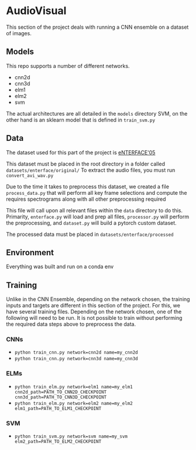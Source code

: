 # AudioVisual

This section of the project deals with running a CNN ensemble on a dataset of images.

## Models

This repo supports a number of different networks. 
- cnn2d
- cnn3d
- elm1
- elm2
- svm

The actual architectures are all detailed in the <code>models</code> directory
SVM, on the other hand is an sklearn model that is defined in <code>train_svm.py</code> 

## Data 

The dataset used for this part of the project is [eNTERFACE'05](http://www.enterface.net/enterface05/)

This dataset must be placed in the root directory in a folder called <code>datasets/enterface/original/</code>
To extract the audio files, you must run <code>convert_avi_wav.py</code>

Due to the time it takes to preprocess this dataset, we created a file <code>process_data.py</code> that will perform all key frame selections and compute the requires spectrograms along with all other preprocessing required

This file will call upon all relevant files within  the <code>data</code> directory to do this. Primarity, <code>enterface.py</code> will load and prep all files, <code>processor.py</code> will perform the preprocessing, and <code>dataset.py</code> will build a pytorch custom dataset.

The processed data must be placed in <code>datasets/enterface/processed</code>

## Environment

Everything was built and run on a conda env 

## Training

Unlike in the CNN Ensemble, depending on the network chosen, the training inputs and targets are different in this section of the project.
For this, we have several training files. Depending on the network chosen, one of the following will need to be run.
It is not possible to train without performing the required data steps above to preprocess the data.

### CNNs
- <code>python train_cnn.py network=cnn2d name=my_cnn2d</code>
- <code>python train_cnn.py network=cnn3d name=my_cnn3d</code>

### ELMs
- <code>python train_elm.py network=elm1 name=my_elm1 cnn2d_path=PATH_TO_CNN2D_CHECKPOINT cnn3d_path=PATH_TO_CNN3D_CHECKPOINT</code>
- <code>python train_elm.py network=elm2 name=my_elm2 elm1_path=PATH_TO_ELM1_CHECKPOINT</code>

### SVM
- <code>python train_svm.py network=svm name=my_svm elm2_path=PATH_TO_ELM2_CHECKPOINT</code>


